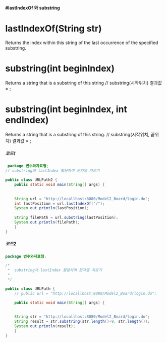 
####  #lastIndexOf 와 substring

# lastIndexOf(String str)
Returns the index within this string of the last occurrence of the specified substring.

# substring(int beginIndex)
Returns a string that is a substring of this string
// substring(시작위치) 결과값 = ;

# substring(int beginIndex, int endIndex)
Returns a string that is a substring of this string.
// substring(시작위치, 끝위치) 결과값 = ;

##### 코드1
```java
 package 변수와자료형;
// substring과 lastIndex 활용하여 문자열 자르기

public class URLPath2 {
	public static void main(String[] args) {
		
	
	String url = "http://locallhost:8080/Model2_Board/login.do";
	int lastPosition = url.lastIndexOf("/");
	System.out.println(lastPosition); 
	
	String filePath = url.substring(lastPosition);
	System.out.println(filePath);
	}
}
```


##### 코드2
```java
package 변수와자료형;

/*
 * 	substring과 lastIndex 활용하여 문자열 자르기
 * 
 */

public class URLPath {
	// public url = "http://locallhost:8080/Model2_Board/login.do";

	public static void main(String[] args) {
		
	
	String str = "http://locallhost:8080/Model2_Board/login.do";
	String result = str.substring(str.length()-9, str.length());
	System.out.println(result);
	}
}

```
